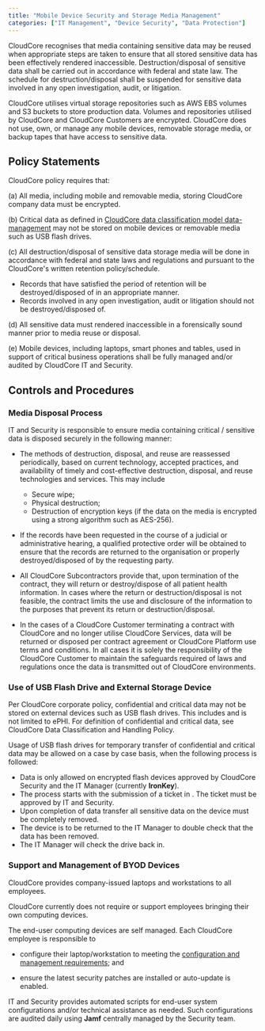 ```yaml
---
title: "Mobile Device Security and Storage Media Management"
categories: ["IT Management", "Device Security", "Data Protection"]
---
```

CloudCore recognises that media containing sensitive data may be reused when
appropriate steps are taken to ensure that all stored sensitive data has been
effectively rendered inaccessible. Destruction/disposal of sensitive data shall
be carried out in accordance with federal and state law. The schedule for
destruction/disposal shall be suspended for sensitive data involved in any open
investigation, audit, or litigation.

CloudCore utilises virtual storage repositories such as AWS EBS volumes and S3
buckets to store production data.  Volumes and repositories utilised by
CloudCore and CloudCore Customers are encrypted. CloudCore does not use, own, or
manage any mobile devices, removable storage media, or backup tapes that have
access to sensitive data.

## Policy Statements

CloudCore policy requires that:

(a) All media, including mobile and removable media, storing CloudCore company
data must be encrypted.

(b) Critical data as defined in [CloudCore data classification model
data-management](data-mgmt.md) may not be stored on mobile devices or removable
media such as USB flash drives.

(c) All destruction/disposal of sensitive data storage media will be done in
accordance with federal and state laws and regulations and pursuant to the
CloudCore's written retention policy/schedule.

  * Records that have satisfied the period of retention will be
    destroyed/disposed of in an appropriate manner.
  * Records involved in any open investigation, audit or litigation should not
    be destroyed/disposed of.

(d) All sensitive data must rendered inaccessible in a forensically sound manner
prior to media reuse or disposal.

(e) Mobile devices, including laptops, smart phones and tables, used in support
of critical business operations shall be fully managed and/or audited by
CloudCore IT and Security.



## Controls and Procedures


### Media Disposal Process

IT and Security is responsible to ensure media containing critical / sensitive
data is disposed securely in the following manner:

* The methods of destruction, disposal, and reuse are reassessed periodically,
  based on current technology, accepted practices, and availability of timely
  and cost-effective destruction, disposal, and reuse technologies and services.
  This may include

    - Secure wipe;
    - Physical destruction;
    - Destruction of encryption keys (if the data on the media is encrypted
      using a strong algorithm such as AES-256).

* If the records have been requested in the course of a judicial or
  administrative hearing, a qualified protective order will be obtained to
  ensure that the records are returned to the organisation or properly
  destroyed/disposed of by the requesting party.

* All CloudCore Subcontractors provide that, upon termination of the contract,
  they will return or destroy/dispose of all patient health information. In
  cases where the return or destruction/disposal is not feasible, the contract
  limits the use and disclosure of the information to the purposes that prevent
  its return or destruction/disposal.

*  In the cases of a CloudCore Customer terminating a contract with
   CloudCore and no longer utilise CloudCore Services,
   data will be returned or disposed per contract agreement or
   CloudCore Platform use terms and conditions. In all cases it is
   solely the responsibility of the CloudCore Customer to maintain
   the safeguards required of laws and regulations once the data is transmitted
   out of CloudCore environments.


### Use of USB Flash Drive and External Storage Device

Per CloudCore corporate policy, confidential and critical data may
not be stored on external devices such as USB flash drives.
This includes and is not limited to ePHI.
For definition of confidential and critical data, see
CloudCore Data Classification and Handling Policy.

Usage of USB flash drives for temporary transfer of confidential and critical
data may be allowed on a case by case basis, when the following process is
followed:

*   Data is only allowed on encrypted flash devices approved by CloudCore
    Security and the IT Manager (currently **IronKey**).
*   The process starts with the submission of a ticket in .
    The ticket must be approved by IT and Security.
*   Upon completion of data transfer all sensitive data on the device must be
    completely removed.
*   The device is to be returned to the IT Manager to double check that the data
    has been removed.
*   The IT Manager will check the drive back in.


### Support and Management of BYOD Devices

CloudCore provides company-issued laptops and workstations to all employees.



CloudCore currently does not require or support employees bringing their own
computing devices.

The end-user computing devices are self managed. Each CloudCore employee is
responsible to

* configure their laptop/workstation to meeting the [configuration and
  management requirements](ccm.md); and

* ensure the latest security patches are installed or auto-update is enabled.

IT and Security provides automated scripts for end-user system configurations
and/or technical assistance as needed.  Such configurations are audited daily
using **Jamf** centrally managed by the Security team.


